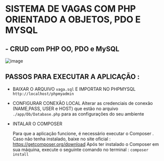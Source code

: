  # SISTEMA DE VAGAS COM PHP ORIENTADO A OBJETOS, PDO E MYSQL
  ## -  CRUD com PHP OO, PDO e MySQL  
  ![image](https://user-images.githubusercontent.com/86624625/140838916-68aa245a-87cf-43e4-a559-aa48040fdb61.png)


## PASSOS PARA EXECUTAR A APLICAÇÃO :
   - BAIXAR O ARQUIVO `vaga.sql` E IMPORTAR NO PHPMYSQL `http://localhost/phpmyadmin` 

   - CONFIGURAR CONEXÃO LOCAL
         Alterar as credenciais de conexão (NAME,PASS, USER e HOST) que estão no arquivo  
         `./app/Db/Database.php` para as configurações do seu ambiente
       
      
  - INTALAR O COMPOSER 
  
    Para que a aplicação funcione, é necessário executar o Composer .
    Caso não tenha instalado, baixe no site oficial : https://getcomposer.org/download 
    Após ter instalado o Composer em sua máquina, execute o seguinte comando no terminal : 
    `composer install`
